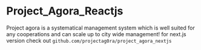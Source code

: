 # Project_Agora_Reactjs
Project agora is a systematical management system which is well suited for any cooperations and can scale up to city wide management! 
for next.js version check out `github.com/projectag0ra/project_agora_nextjs`
